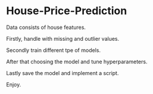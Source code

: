 # House-Price-Prediction

Data consists of house features.

Firstly, handle with missing and outlier values.

Secondly train different tpe of models.

After that choosing the model and tune hyperparameters.

Lastly save the model and implement a script.

Enjoy.
